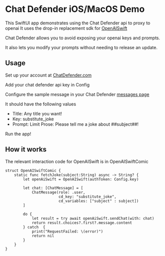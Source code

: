 #  Chat Defender iOS/MacOS Demo

This SwiftUI app demonstrates using the Chat Defender api to proxy to openai
It uses the drop-in replacement sdk for [OpenAISwift](https://github.com/Chat-Defender/OpenAISwift)

Chat Defender allows you to avoid exposing your openai keys and prompts.

It also lets you modify your prompts without needing to release an update.

## Usage

Set up your account at [ChatDefender.com](https://chatdefender.com)

Add your chat defender api key in Config

Configure the sample message in your Chat Defender [messages page](https://chatdefender.com/messages)

It should have the following values

* Title: Any title you want!
* Key: substitute_joke
* Prompt: Limit Prose: Please tell me a joke about ##subject##!

Run the app!

## How it works

The relevant interaction code for OpenAISwift is in OpenAISwiftComic

```
struct OpenAISwiftComic {
    static func fetchJoke(subject:String) async -> String? {
        let openAiSwift = OpenAISwift(authToken: Config.key)
        
        let chat: [ChatMessage] = [
            ChatMessage(role: .user,
                        cd_key: "substitute_joke",
                        cd_variables: ["subject" : subject])
        ]
        
        do {
            let result = try await openAiSwift.sendChat(with: chat)
            return result.choices?.first?.message.content
        } catch  {
            print("RequestFailed: \(error)")
            return nil
        }   
    }
}
```
